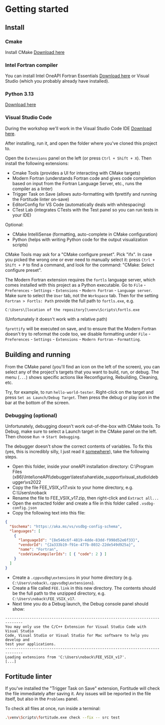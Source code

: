 # Getting started

## Install

### Cmake

Install CMake [Download here](https://cmake.org/download/)

### Intel Fortran compiler

You can install Intel OneAPI Fortran Essentials [Download here](https://www.intel.com/content/www/us/en/developer/tools/oneapi/fortran-compiler-download.html) or Visual Studio (which you probably already have installed).

### Python 3.13

[Download here](https://www.python.org/downloads/)

### Visual Studio Code

During the workshop we'll work in the Visual Studio Code IDE [Download here](https://code.visualstudio.com/download).

After installing, run it, and open the folder where you've cloned this project to.

Open the `Extensions` panel on the left (or press `Ctrl + Shift + X`). Then install the following extensions:

- Cmake Tools (provides a UI for interacting with CMake targets)
- Modern Fortran (understands Fortran code and gives code completion based on input from the Fortran Language Server, etc., runs the compiler as a linter)
- Trigger Task on Save (allows auto-formatting with fprettify and running the Fortitude linter on-save)
- EditorConfig for VS Code (automatically deals with whitespacing)
- CTest Lab (integrates CTests with the Test panel so you can run tests in your IDE)

Optional:

- CMake IntelliSense (formatting, auto-complete in CMake configuration)
- Python (helps with writing Python code for the output visualization scripts)

CMake Tools may ask for a "CMake configure preset". Pick "ifx". In case you picked the wrong one or ever need to manually select it: press `Ctrl + Shift + P` to find a command, and look for the command: "CMake: Select configure preset".

The Modern Fortran extension requires the `fortls` language server, which comes installed with this project as a Python executable. Go to `File` - `Preferences` - `Settings` - `Extensions` - `Modern Fortran` - `Language server`. Make sure to select the `User` tab, not the `Workspace` tab. Then for the setting `Fortran > Fortls: Path` provide the full path to `fortls.exe`, e.g.

```
C:\Users\[location of the repository]\venv\Scripts\fortls.exe
```

(Unfortunately it doesn't work with a relative path)

`fprettify` will be executed on save, and to ensure that the Modern Fortran doesn't try to reformat the code too, we disable formatting under `File` - `Preferences` - `Settings` - `Extensions` - `Modern Fortran` - `Formatting`.

## Building and running

From the CMake panel (you'll find an icon on the left of the screen), you can select any of the project's targets that you want to build, run, or debug. The menu (`...`) shows specific actions like Reconfiguring, Rebuilding, Cleaning, etc.

Try, for example, to run `hello-world-tester`. Right-click on the target and press `Set as Launch/Debug Target`. Then press the debug or play icon in the bar at the bottom of the screen.

### Debugging (optional)

Unfortunately, debugging doesn't work out-of-the-box with CMake tools. To Debug, make sure to select a Launch target in the CMake panel on the left. Then choose `Run` -> `Start Debugging`.

The debugger doesn't show the correct contents of variables. To fix this (yes, this is incredibly silly, I just read it [somewhere](https://gist.github.com/albertziegenhagel/6431811950864bd0009b6a1fa78e7f2b)), take the following steps.

- Open this folder, inside your oneAPI installation directory: C:\Program Files (x86)\Intel\oneAPI\debugger\latest\share\ide_support\visual_studio\debugger\vs2022
- Copy the file FEE_VSIX_v17.vsix to your home directory, e.g. C:\Users\noback
- Rename the file to FEE_VSIX_v17.zip, then right-click and `Extract all...`
- Open the extracted folder and create a file in this folder called `.vsdbg-config.json`
- Copy the following text into this file:

```json
{
  "$schema": "https://aka.ms/vs/vsdbg-config-schema",
  "languages": [
    {
      "languageId": "{8e546c6f-4819-4dde-83dd-f998d52e6f33}",
      "vendorId": "{2a333b19-f91e-477b-8032-22de549d925a}",
      "name": "Fortran",
      "codeViewCompilerIds": [ { "code": 2 } ]
    }
  ]
}
```

- Create a `.cppvsdbg\extensions` in your home directory (e.g. `C:\Users\noback\.cppvsdbg\extensions`).
- Create a file called `FEE.link` in this new directory. The contents should be the full path to the unzipped directory, e.g. `C:\Users\noback\FEE_VSIX_v17`.
- Next time you do a Debug launch, the Debug console panel should show:

```
------------------------------------------------------------------------------
You may only use the C/C++ Extension for Visual Studio Code with Visual Studio
Code, Visual Studio or Visual Studio for Mac software to help you develop and
test your applications.
------------------------------------------------------------------------------
Loading extensions from 'C:\Users\noback\FEE_VSIX_v17'.
[...]
```

## Fortitude linter

If you've installed the "Trigger Task on Save" extension, Fortitude will check the file immediately after saving it. Any issues will be reported in the file itself, but also in the `Problems` panel.

To check all files at once, run inside a terminal:

```bash
.\venv\Scripts\fortitude.exe check --fix -- src test
```
